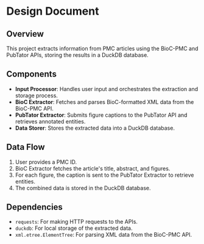 # Design Document

## Overview

This project extracts information from PMC articles using the BioC-PMC and PubTator APIs, storing the results in a DuckDB database.

## Components

- **Input Processor**: Handles user input and orchestrates the extraction and storage process.
- **BioC Extractor**: Fetches and parses BioC-formatted XML data from the BioC-PMC API.
- **PubTator Extractor**: Submits figure captions to the PubTator API and retrieves annotated entities.
- **Data Storer**: Stores the extracted data into a DuckDB database.

## Data Flow

1. User provides a PMC ID.
2. BioC Extractor fetches the article's title, abstract, and figures.
3. For each figure, the caption is sent to the PubTator Extractor to retrieve entities.
4. The combined data is stored in the DuckDB database.

## Dependencies

- `requests`: For making HTTP requests to the APIs.
- `duckdb`: For local storage of the extracted data.
- `xml.etree.ElementTree`: For parsing XML data from the BioC-PMC API.
